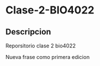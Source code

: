# Clase-2-BIO4022

## Descripcion

Reporsitorio clase 2 bio4022

Nueva frase como primera edicion



